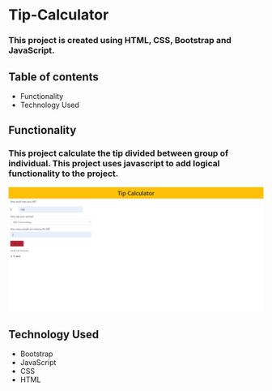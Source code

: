 # Tip-Calculator

### This project is created using HTML, CSS, Bootstrap and JavaScript.

## Table of contents

- Functionality
- Technology Used

## Functionality

###  This project calculate the tip divided between group of individual. This project uses javascript to add logical functionality to the project.

![srceen shot](https://raw.githubusercontent.com/amitverma07/Tip-Calculator/master/Capture.png)

## Technology Used

- Bootstrap
- JavaScript
- CSS
- HTML